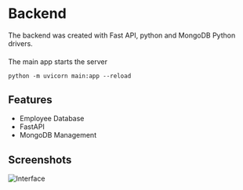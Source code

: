 
# Backend

The backend was created with Fast API, python and MongoDB Python drivers.
####
The main app starts the server

`python -m uvicorn main:app --reload`


## Features

- Employee Database
- FastAPI
- MongoDB Management

## Screenshots

![Interface](FarmStack.png)

